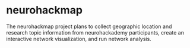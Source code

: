 # neurohackmap
The neurohackmap project plans to collect geographic location and research topic information from neurohackademy participants, create an interactive network visualization, and run network analysis.
